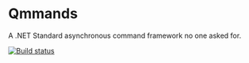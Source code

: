 # Qmmands
A .NET Standard asynchronous command framework no one asked for.

[![Build status](https://ci.appveyor.com/api/projects/status/s4plxkt0isqpm7mo?svg=true)](https://ci.appveyor.com/project/Quahu/qmmands)
